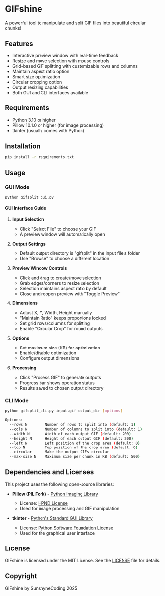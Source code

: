 # GIFshine 

A powerful tool to manipulate and split GIF files into beautiful circular chunks!

## Features
- Interactive preview window with real-time feedback
- Resize and move selection with mouse controls
- Grid-based GIF splitting with customizable rows and columns
- Maintain aspect ratio option
- Smart size optimization
- Circular cropping option
- Output resizing capabilities
- Both GUI and CLI interfaces available

## Requirements
- Python 3.10 or higher
- Pillow 10.1.0 or higher (for image processing)
- tkinter (usually comes with Python)

## Installation
```bash
pip install -r requirements.txt
```

## Usage
### GUI Mode
```bash
python gifsplit_gui.py
```

#### GUI Interface Guide
1. **Input Selection**
   - Click "Select File" to choose your GIF
   - A preview window will automatically open

2. **Output Settings**
   - Default output directory is "gifsplit" in the input file's folder
   - Use "Browse" to choose a different location

3. **Preview Window Controls**
   - Click and drag to create/move selection
   - Grab edges/corners to resize selection
   - Selection maintains aspect ratio by default
   - Close and reopen preview with "Toggle Preview"

4. **Dimensions**
   - Adjust X, Y, Width, Height manually
   - "Maintain Ratio" keeps proportions locked
   - Set grid rows/columns for splitting
   - Enable "Circular Crop" for round outputs

5. **Options**
   - Set maximum size (KB) for optimization
   - Enable/disable optimization
   - Configure output dimensions

6. **Processing**
   - Click "Process GIF" to generate outputs
   - Progress bar shows operation status
   - Results saved to chosen output directory

### CLI Mode
```bash
python gifsplit_cli.py input.gif output_dir [options]

Options:
  --rows N        Number of rows to split into (default: 1)
  --cols N        Number of columns to split into (default: 1)
  --width N       Width of each output GIF (default: 200)
  --height N      Height of each output GIF (default: 200)
  --left N        Left position of the crop area (default: 0)
  --top N         Top position of the crop area (default: 0)
  --circular      Make the output GIFs circular
  --max-size N    Maximum size per chunk in KB (default: 500)
```

## Dependencies and Licenses
This project uses the following open-source libraries:

- **Pillow (PIL Fork)** - [Python Imaging Library](https://python-pillow.org/)
  - License: [HPND License](https://github.com/python-pillow/Pillow/blob/main/LICENSE)
  - Used for image processing and GIF manipulation

- **tkinter** - [Python's Standard GUI Library](https://docs.python.org/3/library/tkinter.html)
  - License: [Python Software Foundation License](https://docs.python.org/3/license.html)
  - Used for the graphical user interface

## License
GIFshine is licensed under the MIT License. See the [LICENSE](LICENSE) file for details.

## Copyright
GIFshine by SunshyneCoding 2025
